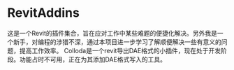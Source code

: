 # RevitAddins

这是一个Revit的插件集合，旨在应对工作中某些难题的便捷化解决。另外我是一个新手，对编程的涉猎不深，通过本项目进一步学习了解顺便解决一些有意义的问题，提高工作效率。
Colloda是一个revit导出DAE格式的小插件，现在处于开发阶段。功能占时不可用，正在为其添加DAE格式写入的工具。
